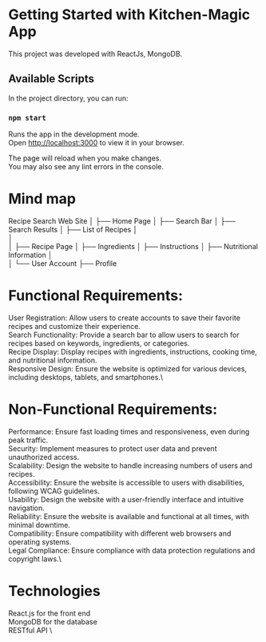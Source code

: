 # Getting Started with Kitchen-Magic App

This project was developed with ReactJs, MongoDB.

## Available Scripts

In the project directory, you can run:

### `npm start`

Runs the app in the development mode.\
Open [http://localhost:3000](http://localhost:3000) to view it in your browser.

The page will reload when you make changes.\
You may also see any lint errors in the console.

# Mind map

Recipe Search Web Site
│
├── Home Page
│ ├── Search Bar
│
├── Search Results
│ ├── List of Recipes
│  
│  
│
├── Recipe Page
│ ├── Ingredients
│ ├── Instructions
│ ├── Nutritional Information
│  
│
└── User Account
├── Profile

# Functional Requirements:

User Registration: Allow users to create accounts to save their favorite recipes and customize their experience.\
Search Functionality: Provide a search bar to allow users to search for recipes based on keywords, ingredients, or categories.\
Recipe Display: Display recipes with ingredients, instructions, cooking time, and nutritional information.\
Responsive Design: Ensure the website is optimized for various devices, including desktops, tablets, and smartphones.\

# Non-Functional Requirements:

Performance: Ensure fast loading times and responsiveness, even during peak traffic.\
Security: Implement measures to protect user data and prevent unauthorized access.\
Scalability: Design the website to handle increasing numbers of users and recipes.\
Accessibility: Ensure the website is accessible to users with disabilities, following WCAG guidelines.\
Usability: Design the website with a user-friendly interface and intuitive navigation.\
Reliability: Ensure the website is available and functional at all times, with minimal downtime.\
Compatibility: Ensure compatibility with different web browsers and operating systems.\
Legal Compliance: Ensure compliance with data protection regulations and copyright laws.\

# Technologies

React.js for the front end \
MongoDB for the database \
RESTful API \
